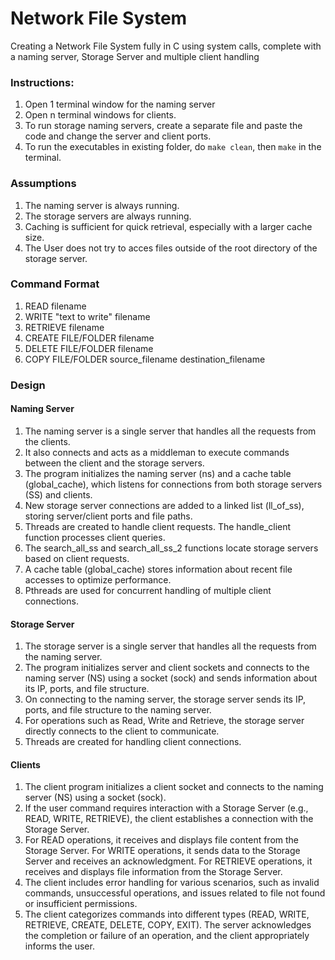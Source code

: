 # Network File System

Creating a Network File System fully in C using system calls, complete with a naming server, Storage Server and multiple client handling

### Instructions:
1. Open 1 terminal window for the naming server
2. Open n terminal windows for clients.
3. To run storage naming servers, create a separate file and paste the code and change the server and client ports.
4. To run the executables in existing folder, do `make clean`, then `make` in the terminal.

### Assumptions
1. The naming server is always running.
2. The storage servers are always running.
3. Caching is sufficient for quick retrieval, especially with a larger cache size.
4. The User does not try to acces files outside of the root directory of the storage server.

### Command Format
1. READ filename
2. WRITE "text to write" filename
3. RETRIEVE filename
4. CREATE FILE/FOLDER filename
5. DELETE FILE/FOLDER filename
6. COPY FILE/FOLDER source_filename destination_filename

### Design
#### Naming Server
1. The naming server is a single server that handles all the requests from the clients.
2. It also connects and acts as a middleman to execute commands between the client and the storage servers.
3. The program initializes the naming server (ns) and a cache table (global_cache), which listens for connections from both storage servers (SS) and clients.
4. New storage server connections are added to a linked list (ll_of_ss), storing server/client ports and file paths.
5. Threads are created to handle client requests. The handle_client function processes client queries.
6. The search_all_ss and search_all_ss_2 functions locate storage servers based on client requests.
7. A cache table (global_cache) stores information about recent file accesses to optimize performance.
8. Pthreads are used for concurrent handling of multiple client connections.

#### Storage Server

1. The storage server is a single server that handles all the requests from the naming server.
2. The program initializes server and client sockets and connects to the naming server (NS) using a socket (sock) and sends information about its IP, ports, and file structure.
3. On connecting to the naming server, the storage server sends its IP, ports, and file structure to the naming server.
4. For operations such as Read, Write and Retrieve, the storage server directly connects to the client to communicate.
5. Threads are created for handling client connections.
   
#### Clients

1. The client program initializes a client socket and connects to the naming server (NS) using a socket (sock).
2. If the user command requires interaction with a Storage Server (e.g., READ, WRITE, RETRIEVE), the client establishes a connection with the Storage Server.
3. For READ operations, it receives and displays file content from the Storage Server. For WRITE operations, it sends data to the Storage Server and receives an acknowledgment. For RETRIEVE operations, it receives and displays file information from the Storage Server.
4. The client includes error handling for various scenarios, such as invalid commands, unsuccessful operations, and issues related to file not found or insufficient permissions.
5. The client categorizes commands into different types (READ, WRITE, RETRIEVE, CREATE, DELETE, COPY, EXIT). The server acknowledges the completion or failure of an operation, and the client appropriately informs the user.

